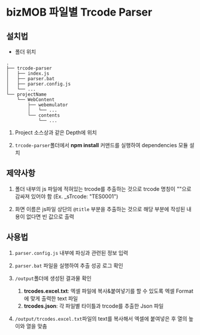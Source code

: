 # bizMOB 파일별 Trcode Parser

## 설치법

* 폴더 위치

```Trcode-parser 폴더위치
.
├── trcode-parser
│   ├── index.js
│   ├── parser.bat
│   ├── parser.config.js
│   └── ...
└── projectName
    └── WebContent
        ├── webemulator
        │   └── ...
        └── contents
            └── ...
```

1. Project 소스상과 같은 Depth에 위치

2. `trcode-parser`폴더에서 __npm install__ 커맨드를 실행하여 dependencies 모듈 설치

## 제약사항

1. 폴더 내부의 js 파일에 적혀있는 trcode를 추출하는 것으로 trcode 명칭이 ""으로 감싸져 있어야 함 (Ex. _sTrcode: "TES0001")

2. 화면 이름은 js파일 상단의 `@title` 부분을 추출하는 것으로 해당 부분에 작성된 내용이 없다면 빈 값으로 출력

## 사용법

1. `parser.config.js` 내부에 파싱과 관련된 정보 입력

2. `parser.bat` 파일을 실행하여 추출 성공 로그 확인

3. `/output`폴더에 생성된 결과물 확인
    1. __trcodes.excel.txt__: 엑셀 파일에 복사&붙여넣기를 할 수 있도록 엑셀 Format에 맞게 출력한 text 파일
    2. __trcodes.json__: 각 파일별 타이틀과 trcode를 추출한 Json 파일

4. `/output/trcodes.excel.txt`파일의 text를 복사해서 엑셀에 붙여넣은 후 열의 높이와 열을 맞춤